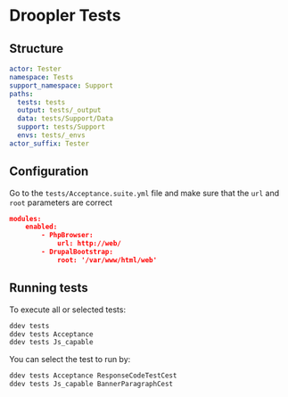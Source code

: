 # Droopler Tests

## Structure
```yml
actor: Tester
namespace: Tests
support_namespace: Support
paths:
  tests: tests
  output: tests/_output
  data: tests/Support/Data
  support: tests/Support
  envs: tests/_envs
actor_suffix: Tester
```

## Configuration

Go to the `tests/Acceptance.suite.yml` file and make sure that the `url` and `root` parameters are correct

```json
modules:
    enabled:
        - PhpBrowser:
            url: http://web/
        - DrupalBootstrap:
            root: '/var/www/html/web'
```

## Running tests

To execute all or selected tests:

```bash
ddev tests
ddev tests Acceptance
ddev tests Js_capable
```

You can select the test to run by:

```bash
ddev tests Acceptance ResponseCodeTestCest
ddev tests Js_capable BannerParagraphCest
```
